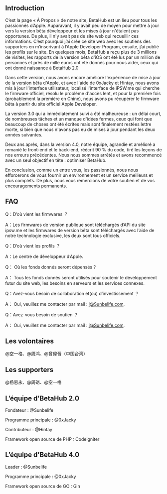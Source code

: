 ## Introduction

C’est la page « À Propos » de notre site, BetaHub est un lieu pour tous les passionnés d’Apple. Auparavant, il y avait peu de moyen pour mettre à jour vers la version bêta développeur et les mises à jour n'étaient pas opportunes. De plus, il n'y avait pas de site web qui recueillir ces informations. C’est pourquoi j’ai crée ce site web avec les soutiens des supporters en m’inscrivant à l’Apple Developer Program, ensuite, j’ai publié les profils sur le site. En quelques mois, BetaHub a reçu plus de 3 millions de visites, les rapports de la version bêta d'iOS ont été lus par un million de personnes et près de mille euros ont été donnés pour nous aider, ceux qui ont donné naissance à BetaHub 2.0

Dans cette version, nous avons encore amélioré l'expérience de mise à jour de la version bêta d'Apple, et avec l'aide de 0xJacky et Hintay, nous avons mis à jour l'interface utilisateur, localisé l'interface de iPSW.me qui cherche le firmware officiel, résolu le problème d'accès lent, et pour la première fois (probablement la première en Chine), nous avons pu récupérer le firmware bêta à partir du site officiel Apple Developer.

La version 3.0 qui a immédiatement suivi a été malheureuse : un délai court, de nombreuses tâches et un manque d'idées fermes, ceux qui font que beaucoup de choses ont été écrites mais sont finalement restées lettre morte, si bien que nous n'avons pas eu de mises à jour pendant les deux années suivantes.

Deux ans après, dans la version 4.0, notre équipe, agrandie et amélioré a remanié le front-end et le back-end, réécrit 90 % du code, tiré les leçons de nos erreurs précédentes. Nous nous sommes arrêtés et avons recommencé avec un seul objectif en tête : optimiser BetaHub.

En conclusion, comme un entre vous, les passionnés, nous nous efforcerons de vous fournir un environnement et un service meilleurs et plus complets. De plus, nous vous remercions de votre soutien et de vos encouragements permanents.

## FAQ

Q：D’où vient les firmwares ？

A：Les firmwares de version publique sont téléchargés d’API du site ipsw.me et les firmwares de version bêta sont téléchargés avec l’aide de notre technologie exclusive, les deux sont tous officiels.

Q：D’où vient les profils ？

A：Le centre de développeur d’Apple.

Q： Où les fonds donnés seront dépensés ?

A： Tous les fonds donnés seront utilisés pour soutenir le développement futur du site web, les besoins en serveurs et les services connexes.

Q：Avez-vous besoin de collaboration et(ou) d’investissement ？

A： Oui, veuillez me contacter par mail : i@Sunbelife.com.

Q：Avez-vous besoin de soutien ？

A： Oui, veuillez me contacter par mail : i@Sunbelife.com.

## Les volontaires

@空一格、@周鸿、@曾偉晉（中国台湾）

## Les supporters

@杨恩永、@周硙、@空一格

## L’équipe d’BetaHub 2.0

Fondateur : @Sunbelife

Programme principale : @0xJacky

Contributeur : @Hintay

Framework open source de PHP : Codeigniter

## L’équipe d’BetaHub 4.0

Leader : @Sunbelife

Programme principale : @0xJacky

Framework open source de GO : Gin
